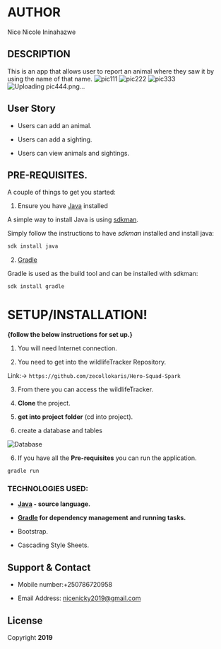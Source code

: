 # AUTHOR

Nice Nicole Ininahazwe


## DESCRIPTION

This is an app that allows user to report an animal where they saw it by using the name of that name.
![pic111](https://user-images.githubusercontent.com/52698242/65759148-9b280000-e11a-11e9-9875-677a4d1bf3f3.png)
![pic222](https://user-images.githubusercontent.com/52698242/65759154-9d8a5a00-e11a-11e9-80ca-a11ce2fe8abf.png)
![pic333](https://user-images.githubusercontent.com/52698242/65759163-a0854a80-e11a-11e9-8045-88eb64c8b212.png)
![Uploading pic444.png…]()


## User Story

- Users can add an animal.

- Users can add a sighting.

- Users can view animals and sightings.

## PRE-REQUISITES.

A couple of things to get you started:

1. Ensure you have [Java](https://java.com/en/download/) installed

A simple way to install Java is using [sdkman](https://sdkman.io/).

Simply follow the instructions to have _sdkman_ installed and install java:

```bash
sdk install java
```

2. [Gradle](https://gradle.org/)

Gradle is used as the build tool and can be installed with sdkman:

```bash
sdk install gradle
```

# **SETUP/INSTALLATION!**

**{follow the below instructions for set up.}**

1. You will need Internet connection.

2. You need to get into the wildlifeTracker Repository.

Link:-> ```https://github.com/zecollokaris/Hero-Squad-Spark```

3. From there you can access the wildlifeTracker.

4. **Clone** the project.

5. **get into project folder** (cd into project).

6. create a database and tables

![Database](https://user-images.githubusercontent.com/52698242/65757179-eb9d5e80-e116-11e9-94ba-7ca3bd97816e.png)


6. If you have all the **Pre-requisites** you can run the application.

```
gradle run
```
### TECHNOLOGIES USED:

- **[Java](https://java.com/en/download/) - source language.**

- **[Gradle](https://gradle.org/) for dependency management and running tasks.**

- Bootstrap.

- Cascading Style Sheets.


## Support & Contact

- Mobile number:+250786720958

- Email Address: nicenicky2019@gmail.com



## License

Copyright **2019**
